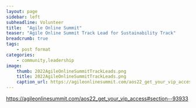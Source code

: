 ```yaml
---
layout: page
sidebar: left
subheadline: Volunteer
title:  "Agile Online Summit"
teaser: "Agile Online Summit Track Lead for Sustainability Track"
breadcrumb: true
tags:
    - post format
categories:
    - community,leadership
image:
    thumb: 2022AgileOnlineSummitTrackLeads.png
    title: 2022AgileOnlineSummitTrackLeads.png
    caption_url: https://agileonlinesummit.com/aos22_get_your_vip_access#section--93933
---
```

<a target="new" href="https://agileonlinesummit.com/aos22_get_your_vip_access#section--93933">https://agileonlinesummit.com/aos22_get_your_vip_access#section--93933</a>

